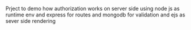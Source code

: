 Prject to demo how authorization works on server side using node js as runtime env and express for routes and mongodb for validation and ejs as sever side rendering
